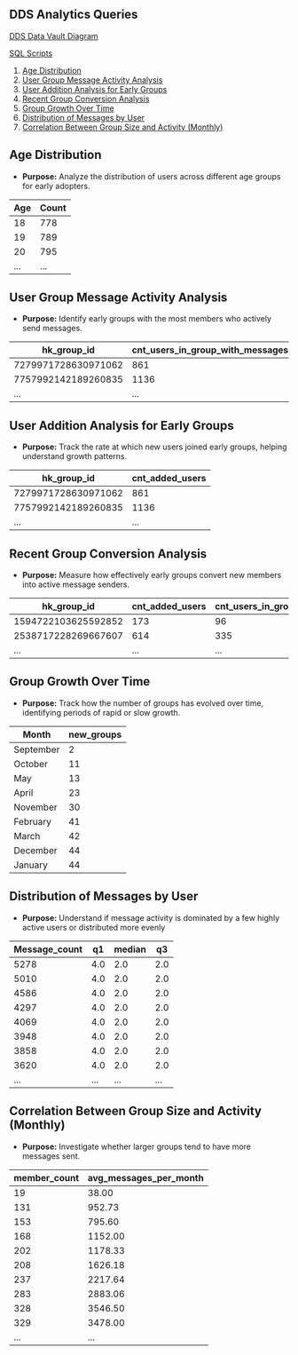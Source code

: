 ## DDS Analytics Queries

[DDS Data Vault Diagram](https://github.com/TenebrisX/de-project-sprint-6/blob/main/img/dwh_dds_data_vault_diagram.png)

[SQL Scripts](https://github.com/TenebrisX/de-project-sprint-6/blob/main/src/sql/analysis.sql)
1. [Age Distribution](#age-distribution)
2. [User Group Message Activity Analysis](#user-group-message-activity-analysis)
3. [User Addition Analysis for Early Groups](#user-addition-analysis-for-early-groups)
4. [Recent Group Conversion Analysis](#recent-group-conversion-analysis)
5. [Group Growth Over Time](#group-growth-over-time)
6. [Distribution of Messages by User](#distribution-of-messages-by-user)
7. [Correlation Between Group Size and Activity (Monthly)](#correlation-between-group-size-and-activity-monthly)

## Age Distribution

* **Purpose:** Analyze the distribution of users across different age groups for early adopters.

| Age | Count |
| --- | ----- |
| 18  | 778   |
| 19  | 789   |
| 20  | 795   |
| ... | ...   |


## User Group Message Activity Analysis

* **Purpose:** Identify early groups with the most members who actively send messages.

| hk_group_id            | cnt_users_in_group_with_messages |
| ---------------------- | -------------------------------- |
| 7279971728630971062    | 861                              |
| 7757992142189260835    | 1136                             |
| ...                    | ...                              |


## User Addition Analysis for Early Groups

* **Purpose:** Track the rate at which new users joined early groups, helping understand growth patterns.

| hk_group_id            | cnt_added_users |
| ---------------------- | --------------- |
| 7279971728630971062    | 861             |
| 7757992142189260835    | 1136            |
| ...                    | ...             |


## Recent Group Conversion Analysis

* **Purpose:** Measure how effectively early groups convert new members into active message senders.

| hk_group_id            | cnt_added_users | cnt_users_in_group_with_messages | group_conversion |
| ---------------------- | --------------- | -------------------------------- | ---------------- |
| 1594722103625592852    | 173             | 96                               | 0.55             |
| 2538717228269667607    | 614             | 335                              | 0.55             |
| ...                    | ...             | ...                              | ...              |


## Group Growth Over Time

* **Purpose:** Track how the number of groups has evolved over time, identifying periods of rapid or slow growth.

| Month     | new_groups |
|-----------|-------|
| September | 2     |
| October   | 11    |
| May       | 13    |
| April     | 23    |
| November  | 30    |
| February  | 41    |
| March     | 42    |
| December  | 44    |
| January   | 44    |

## Distribution of Messages by User

* **Purpose:** Understand if message activity is dominated by a few highly active users or distributed more evenly

| Message_count | q1 | median | q3 |
|-------|---------|---------|---------|
| 5278  | 4.0     | 2.0     | 2.0     |
| 5010  | 4.0     | 2.0     | 2.0     |
| 4586  | 4.0     | 2.0     | 2.0     |
| 4297  | 4.0     | 2.0     | 2.0     |
| 4069  | 4.0     | 2.0     | 2.0     |
| 3948  | 4.0     | 2.0     | 2.0     |
| 3858  | 4.0     | 2.0     | 2.0     |
| 3620  | 4.0     | 2.0     | 2.0     |
| ... | ... | ... | ... |

## Correlation Between Group Size and Activity (Monthly)

* **Purpose:** Investigate whether larger groups tend to have more messages sent.

| member_count | avg_messages_per_month  |
|-------|---------|
| 19    | 38.00   |
| 131   | 952.73  |
| 153   | 795.60  |
| 168   | 1152.00 |
| 202   | 1178.33 |
| 208   | 1626.18 |
| 237   | 2217.64 |
| 283   | 2883.06 |
| 328   | 3546.50 |
| 329   | 3478.00 |
| ... | ... |
